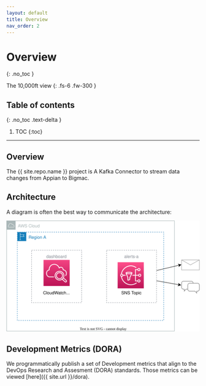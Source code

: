 ```yaml
---
layout: default
title: Overview
nav_order: 2
---
```


# Overview
{: .no_toc }

The 10,000ft view
{: .fs-6 .fw-300 }

## Table of contents
{: .no_toc .text-delta }

1. TOC
{:toc}

---

## Overview

The {{ site.repo.name }} project is A Kafka Connector to stream data changes from Appian to Bigmac.

## Architecture

A diagram is often the best way to communicate the architecture:

![diagram](../assets/diagram.svg)


## Development Metrics (DORA)

We programmatically publish a set of Development metrics that align to the DevOps Research and Assesment (DORA) standards.  Those metrics can be viewed [here]({{ site.url }}/dora).
